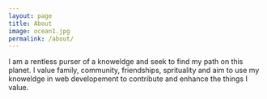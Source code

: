 ```yaml
---
layout: page
title: About
image: ocean1.jpg
permalink: /about/
---
```


I am a rentless purser of a knoweldge and seek to find my path on this planet. I value family, community, friendships, sprituality and aim to use my knoweldge in web developement to contribute and enhance the things I value.